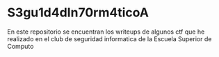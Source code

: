 # S3gu1d4dIn70rm4ticoA
En este repositorio se encuentran los writeups de algunos ctf 
que he realizado en el club de seguridad informatica
de la Escuela Superior de Computo
